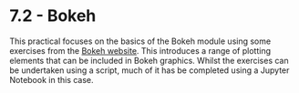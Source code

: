 # 7.2 - Bokeh

This practical focuses on the basics of the Bokeh module using some exercises
from the [Bokeh
website](https://bokeh.pydata.org/en/latest/docs/user_guide/quickstart.html
"Bokeh Quickstart").
This introduces a range of plotting elements that can be included in Bokeh
graphics.
Whilst the exercises can be undertaken using a script, much of it has be
completed using a Jupyter Notebook in this case.
